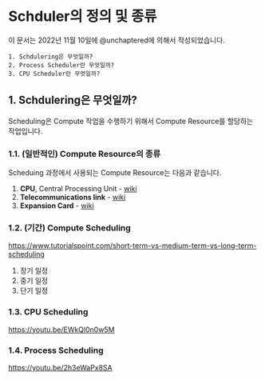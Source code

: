 # Schduler의 정의 및 종류

이 문서는 2022년 11월 10일에 @unchaptered에 의해서 작성되었습니다.

```
1. Schdulering은 무엇일까?
2. Process Scheduler란 무엇일까?
3. CPU Scheduler란 무엇일까?
```

## 1. Schdulering은 무엇일까?

Scheduling은 Compute 작업을 수행하기 위해서 Compute Resource를 할당하는 작업입니다.

### 1.1. (일반적인) Compute Resource의 종류

Scheduing 과정에서 사용되는 Compute Resource는 다음과 같습니다.

1. **CPU**, Central Processing Unit - [wiki](https://en.wikipedia.org/wiki/Central_processing_unit)
2. **Telecommunications link** - [wiki](https://en.wikipedia.org/wiki/Telecommunications_link)
3. **Expansion Card** - [wiki](https://en.wikipedia.org/wiki/Expansion_card)

### 1.2. (기간) Compute Scheduling

https://www.tutorialspoint.com/short-term-vs-medium-term-vs-long-term-scheduling

1. 장기 일정
2. 중기 일정
3. 단기 일정

### 1.3. CPU Scheduling

https://youtu.be/EWkQl0n0w5M

### 1.4. Process Scheduling

https://youtu.be/2h3eWaPx8SA
